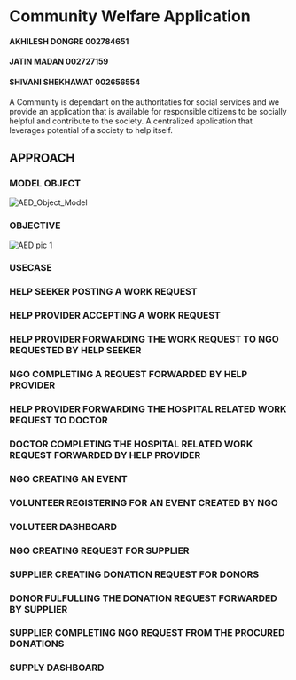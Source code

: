 
# Community Welfare Application

#### AKHILESH DONGRE        002784651
#### JATIN MADAN            002727159
#### SHIVANI SHEKHAWAT      002656554 

A Community is dependant on the authoritaties for social services and we provide an 
application that is available for responsible citizens to be socially helpful and contribute to the society.
A centralized application that leverages potential of a society to help itself.

## APPROACH




### MODEL OBJECT 
![AED_Object_Model](https://user-images.githubusercontent.com/114017380/206821254-02d4a7f4-e64d-46a8-b775-cc6973352a47.jpg)

### OBJECTIVE
![AED pic 1](https://user-images.githubusercontent.com/114017380/206821196-df57862e-521d-4adc-b71f-7df8e7623edf.jpeg)

### USECASE
### HELP SEEKER POSTING A WORK REQUEST
### HELP PROVIDER ACCEPTING A WORK REQUEST  
### HELP PROVIDER FORWARDING THE WORK REQUEST TO NGO REQUESTED BY HELP SEEKER

### NGO COMPLETING A REQUEST FORWARDED BY HELP PROVIDER

### HELP PROVIDER FORWARDING THE HOSPITAL RELATED WORK REQUEST TO DOCTOR

### DOCTOR COMPLETING THE HOSPITAL RELATED WORK REQUEST FORWARDED BY HELP PROVIDER

### NGO CREATING AN EVENT

### VOLUNTEER REGISTERING FOR AN EVENT CREATED BY NGO

### VOLUTEER DASHBOARD

### NGO CREATING REQUEST FOR SUPPLIER

### SUPPLIER CREATING DONATION REQUEST FOR DONORS

### DONOR FULFULLING THE DONATION REQUEST FORWARDED BY SUPPLIER

### SUPPLIER COMPLETING NGO REQUEST FROM THE PROCURED DONATIONS 

### SUPPLY DASHBOARD
